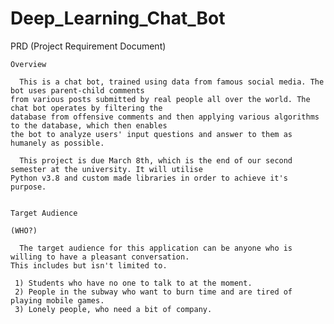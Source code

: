 # Deep_Learning_Chat_Bot

PRD (Project Requirement Document)

    Overview
      
      This is a chat bot, trained using data from famous social media. The bot uses parent-child comments
    from various posts submitted by real people all over the world. The chat bot operates by filtering the 
    database from offensive comments and then applying various algorithms to the database, which then enables
    the bot to analyze users' input questions and answer to them as humanely as possible.
    
      This project is due March 8th, which is the end of our second semester at the university. It will utilise 
    Python v3.8 and custom made libraries in order to achieve it's purpose.
    

    Target Audience 
 
    (WHO?)

      The target audience for this application can be anyone who is willing to have a pleasant conversation.
    This includes but isn't limited to.
    
     1) Students who have no one to talk to at the moment.
     2) People in the subway who want to burn time and are tired of playing mobile games.
     3) Lonely people, who need a bit of company.
     
   
     
     
     
 
    
 

